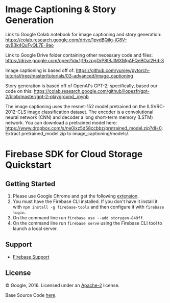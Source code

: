 Image Captioning & Story Generation
=========================================

Link to Google Colab notebook for image captioning and story generation:
https://colab.research.google.com/drive/1pvdBQilg-jG8V-qvB3k4QuFyQL7E-9ao

Link to Google Drive folder containing other necessary code and files:
https://drive.google.com/open?id=1j19xzpgDrP8IBJlMXMgAFQeBOal2Hd-3

Image captioning is based off of: https://github.com/yunjey/pytorch-tutorial/tree/master/tutorials/03-advanced/image_captioning

Story generation is based off of OpenAI's GPT-2; specifically, based our code on this: https://colab.research.google.com/github/ilopezfr/gpt-2/blob/master/gpt-2-playground_.ipynb

The image captioning uses the resnet-152 model pretrained on the ILSVRC-2012-CLS image classification dataset. The encoder is a convolutional neural network (CNN) and decoder a long short-term memory (LSTM) network. You can download a pretrained model here: https://www.dropbox.com/s/ne0ixz5d58ccbbz/pretrained_model.zip?dl=0. Extract pretrained_model.zip to image_captioning/models/.



Firebase SDK for Cloud Storage Quickstart
=========================================

Getting Started
---------------

 1. Please use Google Chrome and get the following [extension](https://chrome.google.com/webstore/detail/allow-control-allow-origi/nlfbmbojpeacfghkpbjhddihlkkiljbi?hl=en-US).
 1. You must have the Firebase CLI installed. If you don't have it install it with `npm install -g firebase-tools` and then configure it with `firebase login`.
 1. On the command line run `firebase use --add storygen-849ff`.
 1. On the command line run `firebase serve` using the Firebase CLI tool to launch a local server.

Support
-------

- [Firebase Support](https://firebase.google.com/support/)

License
-------

© Google, 2016. Licensed under an [Apache-2](../LICENSE) license.

Base Source Code [here](https://github.com/firebase/quickstart-js/tree/master/storage).
